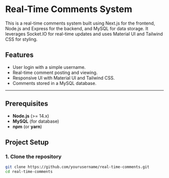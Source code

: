 # Real-Time Comments System

This is a real-time comments system built using Next.js for the frontend, Node.js and Express for the backend, and MySQL for data storage. It leverages Socket.IO for real-time updates and uses Material UI and Tailwind CSS for styling.

## Features

- User login with a simple username.
- Real-time comment posting and viewing.
- Responsive UI with Material UI and Tailwind CSS.
- Comments stored in a MySQL database.

---

## Prerequisites

- **Node.js** (>= 14.x)
- **MySQL** (for database)
- **npm** (or **yarn**)

## Project Setup

### 1. Clone the repository

```bash
git clone https://github.com/yourusername/real-time-comments.git
cd real-time-comments

